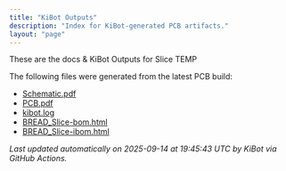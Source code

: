 ```yaml
---
title: "KiBot Outputs"
description: "Index for KiBot-generated PCB artifacts."
layout: "page"
---
```


These are the docs & KiBot Outputs for Slice TEMP

The following files were generated from the latest PCB build:

- [Schematic.pdf](./Schematic.pdf)
- [PCB.pdf](./PCB.pdf)
- [kibot.log](./kibot.log)
- [BREAD_Slice-bom.html](./BREAD_Slice-bom.html)
- [BREAD_Slice-ibom.html](./BREAD_Slice-ibom.html)

_Last updated automatically on 2025-09-14 at 19:45:43 UTC by KiBot via GitHub Actions._
